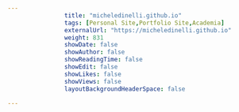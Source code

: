 ```yaml
---
                title: "micheledinelli.github.io"
                tags: [Personal Site,Portfolio Site,Academia]
                externalUrl: "https://micheledinelli.github.io"
                weight: 831
                showDate: false
                showAuthor: false
                showReadingTime: false
                showEdit: false
                showLikes: false
                showViews: false
                layoutBackgroundHeaderSpace: false
                
---
```

